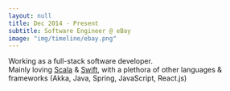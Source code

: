 ```yaml
---
layout: null
title: Dec 2014 - Present
subtitle: Software Engineer @ eBay
image: "img/timeline/ebay.png"
---
```

Working as a full-stack software developer.  
Mainly loving [Scala](http://www.scala-lang.org/) & [Swift](http://www.swift.org/), with a plethora of other languages & frameworks (Akka, Java, Spring, JavaScript, React.js) 

